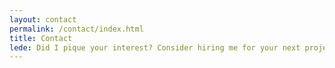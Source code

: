 ```yaml
---
layout: contact
permalink: /contact/index.html
title: Contact
lede: Did I pique your interest? Consider hiring me for your next project or venture. Get in touch by filling in the form below or by messaging me through your favorite social network.
---
```

